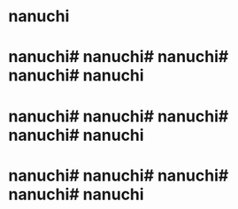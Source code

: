 # nanuchi
# nanuchi# nanuchi# nanuchi# nanuchi# nanuchi
# nanuchi# nanuchi# nanuchi# nanuchi# nanuchi
# nanuchi# nanuchi# nanuchi# nanuchi# nanuchi
